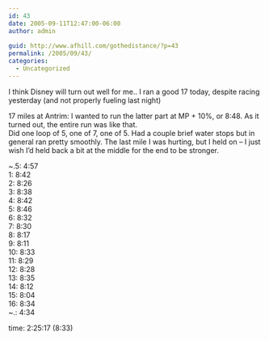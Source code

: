 ```yaml
---
id: 43
date: 2005-09-11T12:47:00-06:00
author: admin
  
guid: http://www.afhill.com/gothedistance/?p=43
permalink: /2005/09/43/
categories:
  - Uncategorized
---
```

I think Disney will turn out well for me.. I ran a good 17 today, despite racing yesterday (and not properly fueling last night)

17 miles at Antrim: I wanted to run the latter part at MP + 10%, or 8:48. As it turned out, the entire run was like that.  
Did one loop of 5, one of 7, one of 5. Had a couple brief water stops but in general ran pretty smoothly. The last mile I was hurting, but I held on &#8211; I just wish I&#8217;d held back a bit at the middle for the end to be stronger.

~.5: 4:57  
1: 8:42  
2: 8:26  
3: 8:38  
4: 8:42  
5: 8:46  
6: 8:32  
7: 8:30  
8: 8:17  
9: 8:11  
10: 8:33  
11: 8:29  
12: 8:28  
13: 8:35  
14: 8:12  
15: 8:04  
16: 8:34  
~.: 4:34

time: 2:25:17 (8:33)